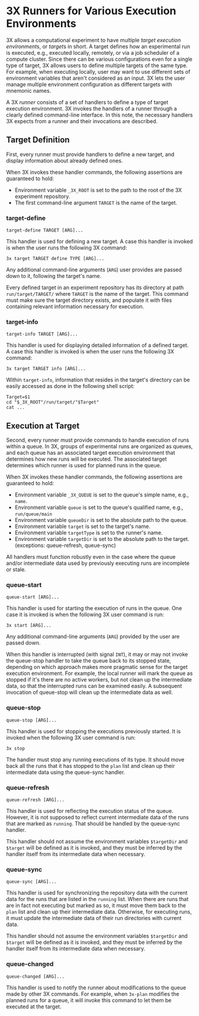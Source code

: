 # 3X Runners for Various Execution Environments

3X allows a computational experiment to have multiple *target execution
environment*s, or *target*s in short.  A target defines how an experimental
run is executed, e.g., executed locally, remotely, or via a job scheduler of a
compute cluster.  Since there can be various configurations even for a single
type of target, 3X allows users to define multiple targets of the same type.
For example, when executing locally, user may want to use different sets of
environment variables that aren't considered as an input.  3X lets the user
manage multiple environment configuration as different targets with mnemonic
names.

A 3X *runner* consists of a set of handlers to define a type of target
execution environment.  3X invokes the handlers of a runner through a clearly
defined command-line interface.  In this note, the necessary handlers 3X
expects from a runner and their invocations are described.


## Target Definition

First, every runner must provide handlers to define a new target, and display
information about already defined ones.

When 3X invokes these handler commands, the following assertions are guaranteed
to hold:

* Environment variable `_3X_ROOT` is set to the path to the root of the 3X
  experiment repository.
* The first command-line argument `TARGET` is the name of the target.

### target-define

    target-define TARGET [ARG]...

This handler is used for defining a new target.  A case this handler is invoked
is when the user runs the following 3X command:

    3x target TARGET define TYPE [ARG]...

Any additional command-line arguments (`ARG`) user provides are passed down to
it, following the target's name.

Every defined target in an experiment repository has its directory at path
`run/target/TARGET/` where `TARGET` is the name of the target.  This command
must make sure the target directory exists, and populate it with files
containing relevant information necessary for execution.


### target-info

    target-info TARGET [ARG]...

This handler is used for displaying detailed information of a defined target.
A case this handler is invoked is when the user runs the following 3X command:

    3x target TARGET info [ARG]...

Within `target-info`, information that resides in the target's directory can be
easily accessed as done in the following shell script:

    Target=$1
    cd "$_3X_ROOT"/run/target/"$Target"
    cat ...



## Execution at Target

Second, every runner must provide commands to handle execution of runs within a
queue.  In 3X, groups of experimental runs are organized as queues, and each
queue has an associated target execution environment that determines how new
runs will be executed.  The associated target determines which runner is used
for planned runs in the queue.

When 3X invokes these handler commands, the following assertions are guaranteed
to hold:

* Environment variable `_3X_QUEUE` is set to the queue's simple name, e.g., `name`.
* Environment variable `queue` is set to the queue's qualified name, e.g., `run/queue/main`
* Environment variable `queueDir` is set to the absolute path to the queue.
* Environment variable `target` is set to the target's name.
* Environment variable `targetType` is set to the runner's name.
* Environment variable `targetDir` is set to the absolute path to the target.
  (exceptions: queue-refresh, queue-sync)

All handlers must function robustly even in the case where the queue and/or
intermediate data used by previously executing runs are incomplete or stale.


### queue-start

    queue-start [ARG]...

This handler is used for starting the execution of runs in the queue.  One case
it is invoked is when the following 3X user command is run:

    3x start [ARG]...

Any additional command-line arguments (`ARG`) provided by the user are passed
down.

When this handler is interrupted (with signal `INT`), it may or may not invoke
the queue-stop handler to take the queue back to its stopped state, depending
on which approach makes more pragmatic sense for the target execution
environment.  For example, the local runner will mark the queue as stopped if
it's there are no active workers, but not clean up the intermediate data, so
that the interrupted runs can be examined easily.  A subsequent invocation of
queue-stop will clean up the intermediate data as well.


### queue-stop

    queue-stop [ARG]...

This handler is used for stopping the executions previously started.  It is
invoked when the following 3X user command is run:

    3x stop

The handler must stop any running executions of its type.  It should move back
all the runs that it has stopped to the `plan` list and clean up their
intermediate data using the queue-sync handler.


### queue-refresh

    queue-refresh [ARG]...

This handler is used for reflecting the execution status of the queue.
However, it is not supposed to reflect current intermediate data of the runs
that are marked as `running`.  That should be handled by the queue-sync
handler.

This handler should not assume the environment variables `$targetDir` and
`$target` will be defined as it is invoked, and they must be inferred by the
handler itself from its intermediate data when necessary.


### queue-sync

    queue-sync [ARG]...

This handler is used for synchronizing the repository data with the current
data for the runs that are listed in the `running` list.  When there are runs
that are in fact not executing but marked as so, it must move them back to the
`plan` list and clean up their intermediate data.  Otherwise, for executing
runs, it must update the intermediate data of their run directories with
current data.

This handler should not assume the environment variables `$targetDir` and
`$target` will be defined as it is invoked, and they must be inferred by the
handler itself from its intermediate data when necessary.


### queue-changed

    queue-changed [ARG]...

This handler is used to notify the runner about modifications to the queue made
by other 3X commands.  For example, when `3x-plan` modifies the planned runs
for a queue, it will invoke this command to let them be executed at the target.

